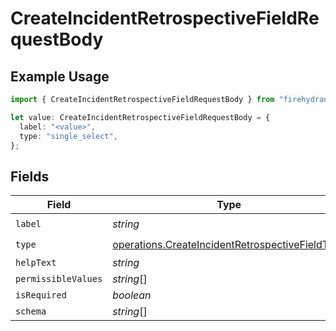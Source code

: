 # CreateIncidentRetrospectiveFieldRequestBody

## Example Usage

```typescript
import { CreateIncidentRetrospectiveFieldRequestBody } from "firehydrant-typescript-sdk/models/operations";

let value: CreateIncidentRetrospectiveFieldRequestBody = {
  label: "<value>",
  type: "single_select",
};
```

## Fields

| Field                                                                                                              | Type                                                                                                               | Required                                                                                                           | Description                                                                                                        |
| ------------------------------------------------------------------------------------------------------------------ | ------------------------------------------------------------------------------------------------------------------ | ------------------------------------------------------------------------------------------------------------------ | ------------------------------------------------------------------------------------------------------------------ |
| `label`                                                                                                            | *string*                                                                                                           | :heavy_check_mark:                                                                                                 | N/A                                                                                                                |
| `type`                                                                                                             | [operations.CreateIncidentRetrospectiveFieldType](../../models/operations/createincidentretrospectivefieldtype.md) | :heavy_check_mark:                                                                                                 | N/A                                                                                                                |
| `helpText`                                                                                                         | *string*                                                                                                           | :heavy_minus_sign:                                                                                                 | N/A                                                                                                                |
| `permissibleValues`                                                                                                | *string*[]                                                                                                         | :heavy_minus_sign:                                                                                                 | N/A                                                                                                                |
| `isRequired`                                                                                                       | *boolean*                                                                                                          | :heavy_minus_sign:                                                                                                 | N/A                                                                                                                |
| `schema`                                                                                                           | *string*[]                                                                                                         | :heavy_minus_sign:                                                                                                 | N/A                                                                                                                |